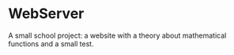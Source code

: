 # WebServer

A small school project: a website with a theory about mathematical functions and a small test. 
